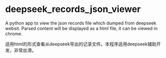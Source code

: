 # deepseek_records_json_viewer
A python app to view the json records file which dumped from deepseek websit. 
Parsed content will be displayed as a html file, it can be viewed in chrome.

适用html的形式查看从deepseek导出的记录文件。本程序适用deepseek辅助开发，非常丝滑。
